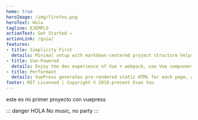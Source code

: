 ```yaml
---
home: true
heroImage: /img/firefox.png
heroText: Hola
tagline: EJEMPLO
actionText: Get Started →
actionLink: /guia/
features:
- title: Simplicity First
  details: Minimal setup with markdown-centered project structure helps you focus on writing.
- title: Vue-Powered
  details: Enjoy the dev experience of Vue + webpack, use Vue components in markdown, and develop custom themes with Vue.
- title: Performant
  details: VuePress generates pre-rendered static HTML for each page, and runs as an SPA once a page is loaded.
footer: MIT Licensed | Copyright © 2018-present Evan You
---
```




este es mi primer proyecto con vuepress


::: danger HOLA
No music, no party
:::
